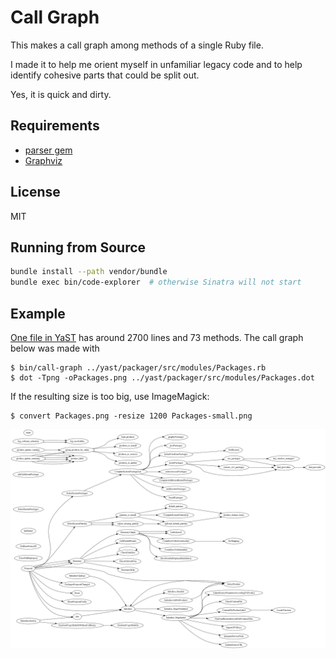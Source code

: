 # Call Graph

This makes a call graph among methods of a single Ruby file.

I made it to help me orient myself in unfamiliar legacy code and to help
identify cohesive parts that could be split out.

Yes, it is quick and dirty.

## Requirements

- [parser gem](https://github.com/whitequark/parser)
- [Graphviz](http://www.graphviz.org/)

## License

MIT

## Running from Source

```sh
bundle install --path vendor/bundle
bundle exec bin/code-explorer  # otherwise Sinatra will not start
```

## Example

[One file in YaST][p-rb] has around 2700 lines and 73 methods. The call graph
below was made with
```console
$ bin/call-graph ../yast/packager/src/modules/Packages.rb
$ dot -Tpng -oPackages.png ../yast/packager/src/modules/Packages.dot
```

If the resulting size is too big, use ImageMagick:
```console
$ convert Packages.png -resize 1200 Packages-small.png
```

[p-rb]: https://github.com/yast/yast-packager/blob/a0b38c046e6e4086a986047d0d7cd5d155af5024/src/modules/Packages.rb

![Packages.png, an example output](example.png)
